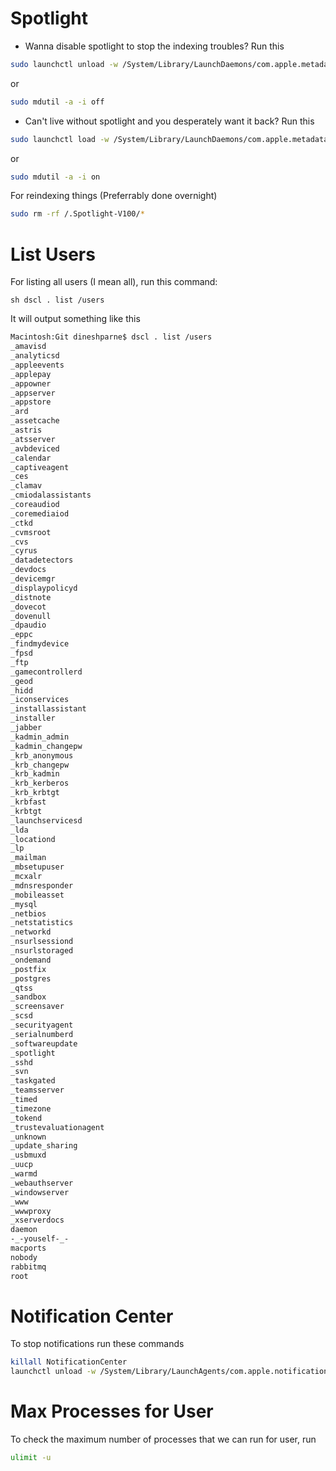 # Spotlight

- Wanna disable spotlight to stop the indexing troubles? Run this

```bash
sudo launchctl unload -w /System/Library/LaunchDaemons/com.apple.metadata.mds.plist
```
or
```bash
sudo mdutil -a -i off
```

- Can't live without spotlight and you desperately want it back? Run this

```bash
sudo launchctl load -w /System/Library/LaunchDaemons/com.apple.metadata.mds.plist
```
or 
```bash
sudo mdutil -a -i on
```

For reindexing things (Preferrably done overnight)

```bash
sudo rm -rf /.Spotlight-V100/*
```


# List Users

For listing all users (I mean all), run this command:

`sh dscl . list /users`

It will output something like this

```bash
Macintosh:Git dineshparne$ dscl . list /users
_amavisd
_analyticsd
_appleevents
_applepay
_appowner
_appserver
_appstore
_ard
_assetcache
_astris
_atsserver
_avbdeviced
_calendar
_captiveagent
_ces
_clamav
_cmiodalassistants
_coreaudiod
_coremediaiod
_ctkd
_cvmsroot
_cvs
_cyrus
_datadetectors
_devdocs
_devicemgr
_displaypolicyd
_distnote
_dovecot
_dovenull
_dpaudio
_eppc
_findmydevice
_fpsd
_ftp
_gamecontrollerd
_geod
_hidd
_iconservices
_installassistant
_installer
_jabber
_kadmin_admin
_kadmin_changepw
_krb_anonymous
_krb_changepw
_krb_kadmin
_krb_kerberos
_krb_krbtgt
_krbfast
_krbtgt
_launchservicesd
_lda
_locationd
_lp
_mailman
_mbsetupuser
_mcxalr
_mdnsresponder
_mobileasset
_mysql
_netbios
_netstatistics
_networkd
_nsurlsessiond
_nsurlstoraged
_ondemand
_postfix
_postgres
_qtss
_sandbox
_screensaver
_scsd
_securityagent
_serialnumberd
_softwareupdate
_spotlight
_sshd
_svn
_taskgated
_teamsserver
_timed
_timezone
_tokend
_trustevaluationagent
_unknown
_update_sharing
_usbmuxd
_uucp
_warmd
_webauthserver
_windowserver
_www
_wwwproxy
_xserverdocs
daemon
-_-youself-_-
macports
nobody
rabbitmq
root
```

# Notification Center

To stop notifications run these commands

```bash
killall NotificationCenter
launchctl unload -w /System/Library/LaunchAgents/com.apple.notificationcenterui.plist
```

# Max Processes for User

To check the maximum number of processes that we can run for user, run

```bash
ulimit -u
```
